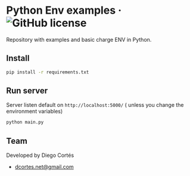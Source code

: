 # Python Env examples &middot; ![GitHub license](https://img.shields.io/badge/license-MIT-blue.svg)

Repository with examples and basic charge ENV in Python.

## Install

```bash
pip install -r requirements.txt
```

## Run server

Server listen default on `http://localhost:5000/` (
unless you change the environment variables)

```bash
python main.py
```

## Team

Developed by Diego Cortés

- <dcortes.net@gmail.com>
